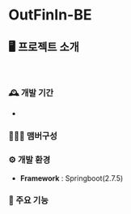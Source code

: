 # OutFinIn-BE

## 🖥️ 프로젝트 소개

<br>


### 🕰️ 개발 기간
* 

### 🧑‍🤝‍🧑 맴버구성
 

### ⚙️ 개발 환경
- **Framework** : Springboot(2.7.5)

### 📌 주요 기능



